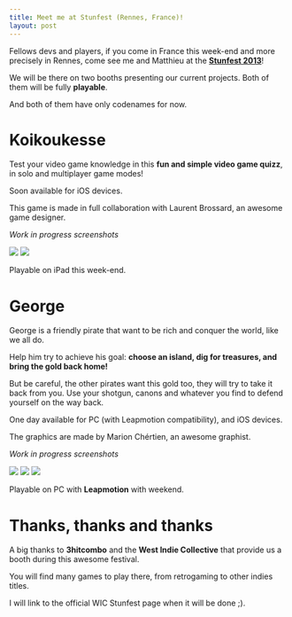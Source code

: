 ```yaml
---
title: Meet me at Stunfest (Rennes, France)!
layout: post
---
```

Fellows devs and players, if you come in France this week-end and more precisely in Rennes, come see me and Matthieu at the **[Stunfest 2013](http://www.stunfest.fr/)**!

We will be there on two booths presenting our current projects. Both of them will be fully **playable**.

And both of them have only codenames for now.

# Koikoukesse

Test your video game knowledge in this **fun and simple video game quizz**, in solo and multiplayer game modes!

Soon available for iOS devices.

This game is made in full collaboration with Laurent Brossard, an awesome game designer.

*Work in progress screenshots*

<img src="{{site.url}}/static/content/2013-04-22/koikou1.png" />

<img src="{{site.url}}/static/content/2013-04-22/koikou2.png" />

Playable on iPad this week-end.

# George

George is a friendly pirate that want to be rich and conquer the world, like we all do.

Help him try to achieve his goal: **choose an island, dig for treasures, and bring the gold back home!**

But be careful, the other pirates want this gold too, they will try to take it back from you. Use your shotgun, canons and whatever you find to defend yourself on the way back.

One day available for PC (with Leapmotion compatibility), and iOS devices.

The graphics are made by Marion Chértien, an awesome graphist.

*Work in progress screenshots*

<img src="{{site.url}}/static/content/2013-04-22/george0.png" />

<img src="{{site.url}}/static/content/2013-04-22/george1.png" />

<img src="{{site.url}}/static/content/2013-04-22/george2.png" />

Playable on PC with **Leapmotion** with weekend.

# Thanks, thanks and thanks

A big thanks to **3hitcombo** and the **West Indie Collective** that provide us a booth during this awesome festival.

You will find many games to play there, from retrogaming to other indies titles.

I will link to the official WIC Stunfest page when it will be done ;).